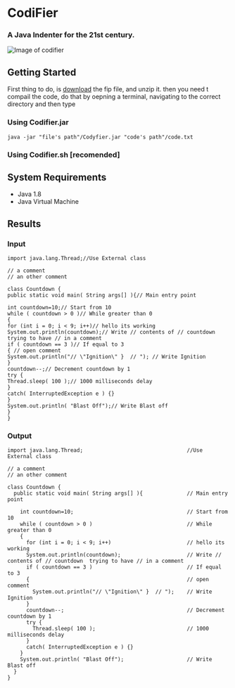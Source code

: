 # CodiFier

### A Java Indenter for the 21st century.
![Image of codifier](https://github.com/giorgoslivas/Codyfier/blob/master/Readme_resources/Screen%20Shot%202018-01-14%20at%2016.03.22.png)
## Getting Started
First thing to do, is [download](https://github.com/giorgoslivas/Codyfier/releases) the fip file, and unzip it. then you need t compail the code, do that by oepning a terminal, navigating to the correct directory and then type

### Using Codifier.jar
```
java -jar "file's path"/Codyfier.jar "code's path"/code.txt 
```

### Using Codifier.sh [recomended]

## System Requirements

* Java 1.8 
* Java Virtual Machine

## Results

### Input

```
import java.lang.Thread;//Use External class

// a comment
// an other comment

class Countdown {
public static void main( String args[] ){// Main entry point

int countdown=10;// Start from 10
while ( countdown > 0 )// While greater than 0
{
for (int i = 0; i < 9; i++)// hello its working
System.out.println(countdown);// Write // contents of // countdown  trying to have // in a comment
if ( countdown == 3 )// If equal to 3
{ // open comment
System.out.println("// \"Ignition\" }  // "); // Write Ignition
}
countdown--;// Decrement countdown by 1
try {
Thread.sleep( 100 );// 1000 milliseconds delay
}
catch( InterruptedException e ) {}
}
System.out.println( "Blast Off");// Write Blast off
}
}
```

### Output

```
import java.lang.Thread;                                 //Use External class

// a comment
// an other comment

class Countdown {
  public static void main( String args[] ){              // Main entry point
    
    int countdown=10;                                    // Start from 10
    while ( countdown > 0 )                              // While greater than 0
    {
      for (int i = 0; i < 9; i++)                        // hello its working
      System.out.println(countdown);                     // Write // contents of // countdown  trying to have // in a comment
      if ( countdown == 3 )                              // If equal to 3
      {                                                  // open comment
        System.out.println("// \"Ignition\" }  // ");    // Write Ignition
      }
      countdown--;                                       // Decrement countdown by 1
      try {
        Thread.sleep( 100 );                             // 1000 milliseconds delay
      }
      catch( InterruptedException e ) {}
    }
    System.out.println( "Blast Off");                    // Write Blast off
  }
}
```
